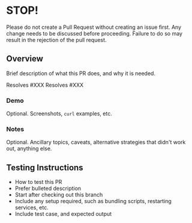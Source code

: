 # STOP!
Please do not create a Pull Request without creating an issue first. Any change needs to be discussed
before proceeding. Failure to do so may result in the rejection of the pull request.

## Overview

Brief description of what this PR does, and why it is needed.

Resolves #XXX
Resolves #XXX

### Demo

Optional. Screenshots, `curl` examples, etc.

### Notes

Optional. Ancillary topics, caveats, alternative strategies that didn't work out, anything else.

## Testing Instructions

 * How to test this PR
 * Prefer bulleted description
 * Start after checking out this branch
 * Include any setup required, such as bundling scripts, restarting services, etc.
 * Include test case, and expected output